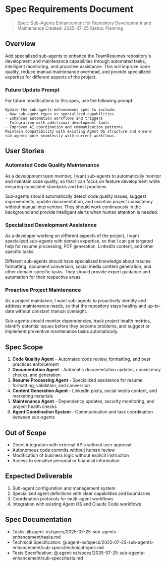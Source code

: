 # Spec Requirements Document

> Spec: Sub-Agents Enhancement for Repository Development and Maintenance
> Created: 2025-07-25
> Status: Planning

## Overview

Add specialized sub-agents to enhance the TeamResumes repository's development and maintenance capabilities through automated tasks, intelligent monitoring, and proactive assistance. This will improve code quality, reduce manual maintenance overhead, and provide specialized expertise for different aspects of the project.

### Future Update Prompt

For future modifications to this spec, use the following prompt:
```
Update the sub-agents enhancement spec to include:
- New sub-agent types or specialized capabilities
- Enhanced automation workflows and triggers
- Integration with additional development tools
- Improved AI coordination and communication patterns
Maintain compatibility with existing Agent OS structure and ensure sub-agents work seamlessly with current workflows.
```

## User Stories

### Automated Code Quality Maintenance

As a development team member, I want sub-agents to automatically monitor and maintain code quality, so that I can focus on feature development while ensuring consistent standards and best practices.

Sub-agents should automatically detect code quality issues, suggest improvements, update documentation, and maintain project consistency without manual intervention. They should work continuously in the background and provide intelligent alerts when human attention is needed.

### Specialized Development Assistance

As a developer working on different aspects of the project, I want specialized sub-agents with domain expertise, so that I can get targeted help for resume processing, PDF generation, LinkedIn content, and other specific tasks.

Different sub-agents should have specialized knowledge about resume formatting, document conversion, social media content generation, and other domain-specific tasks. They should provide expert guidance and automation for their respective areas.

### Proactive Project Maintenance

As a project maintainer, I want sub-agents to proactively identify and address maintenance needs, so that the repository stays healthy and up-to-date without constant manual oversight.

Sub-agents should monitor dependencies, track project health metrics, identify potential issues before they become problems, and suggest or implement preventive maintenance tasks automatically.

## Spec Scope

1. **Code Quality Agent** - Automated code review, formatting, and best practices enforcement
2. **Documentation Agent** - Automatic documentation updates, consistency checks, and generation
3. **Resume Processing Agent** - Specialized assistance for resume formatting, validation, and conversion
4. **Content Generation Agent** - LinkedIn posts, social media content, and marketing materials
5. **Maintenance Agent** - Dependency updates, security monitoring, and project health checks
6. **Agent Coordination System** - Communication and task coordination between sub-agents

## Out of Scope

- Direct integration with external APIs without user approval
- Autonomous code commits without human review
- Modification of business logic without explicit instruction
- Access to sensitive personal or financial information

## Expected Deliverable

1. Sub-agent configuration and management system
2. Specialized agent definitions with clear capabilities and boundaries
3. Coordination protocols for multi-agent workflows
4. Integration with existing Agent OS and Claude Code workflows

## Spec Documentation

- Tasks: @.agent-os/specs/2025-07-25-sub-agents-enhancement/tasks.md
- Technical Specification: @.agent-os/specs/2025-07-25-sub-agents-enhancement/sub-specs/technical-spec.md
- Tests Specification: @.agent-os/specs/2025-07-25-sub-agents-enhancement/sub-specs/tests.md